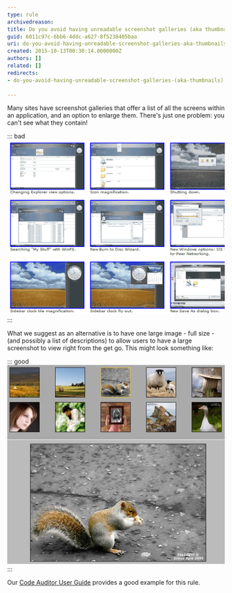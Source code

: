 ```yaml
---
type: rule
archivedreason: 
title: Do you avoid having unreadable screenshot galleries (aka thumbnails)?
guid: 6011c97c-6bb6-4ddc-a627-8f5238405baa
uri: do-you-avoid-having-unreadable-screenshot-galleries-aka-thumbnails
created: 2015-10-13T00:30:14.0000000Z
authors: []
related: []
redirects:
- do-you-avoid-having-unreadable-screenshot-galleries-(aka-thumbnails)

---
```


Many sites have screenshot galleries that offer a list of all the screens within an application, and an option to enlarge them. There's just one problem: you can't see what they contain!

<!--endintro-->

::: bad  
![Figure: Bad Example - The contents of the screenshots are difficult to make out](ScreenGalleryBad.gif)  
:::  

What we suggest as an alternative is to have one large image - full size - (and possibly a list of descriptions) to allow users to have a large screenshot to view right from the get go. This might look something like:

::: good  
![Figure: Good Example - This is a viable alternative to a typical image gallery.](ScreenGalleryGood.jpg)  
:::  

Our [Code Auditor User Guide](https://www.ssw.com.au/ssw/CodeAuditor/UserGuide.aspx) provides a good example for this rule.
